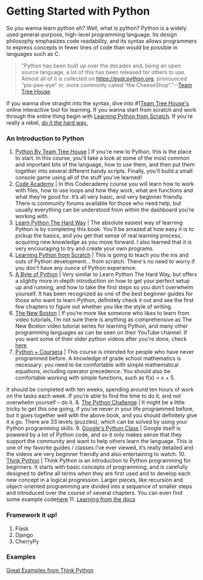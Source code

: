 Getting Started with Python
============================

So you wanna learn python eh? Well, what is python? Python is a widely used general-purpose, high-level programming language. Its design philosophy emphasizes code readability, and its syntax allows programmers to express concepts in fewer lines of code than would be possible in languages such as C. 

>"Python has been built up over the decades and, being an open source language, a lot of this has been released for others to use. Almost all of it is collected on https://pypi.python.org, pronounced “pie-pee-eye” or, more commonly called “the CheeseShop”."--[Team Tree House](http://blog.teamtreehouse.com/what-is-python)

If you wanna dive straight into the syntax, dive into #1[Team Tree House's](http://teamtreehouse.com/library/python-basics/upcoming) online interactive tool for learning. If you wanna start from scratch and work through the entire thing begin with [Learning Python from Scratch](http://code.tutsplus.com/series/python-from-scratch--net-20566). If you're really a rebel, [do it the hard way.](http://learnpythonthehardway.org/)

### An Introduction to Python
1. [Python By Team Tree House](http://teamtreehouse.com/library/python-basics/upcoming) | If you're new to Python, this is the place to start. In this course, you'll take a look at some of the most common and important bits of the language, how to use them, and then put them together into several different handy scripts. Finally, you'll build a small console game using all of the stuff you've learned!
2. [Code Academy](http://www.codecademy.com/en/tracks/python) | In this Codecademy course you will learn how to work with files, how to use loops and how they work, what are functions and what they’re good for. It’s all very basic, and very beginner friendly. There is community forums available for those who need help, but usually everything can be understood from within the dashboard you’re working with.
3. [Learn Python The Hard Way](http://learnpythonthehardway.org/) | The absolute easiest way of learning Python is by completing this book. You’ll be amazed at how easy it is to pickup the basics, and you get that sense of real learning process, acquiring new knowledge as you move forward. I also learned that it is very encouraging to try and create your own programs.
4. [Learning Python from Scratch](http://code.tutsplus.com/series/python-from-scratch--net-20566) | This is going to teach you the ins and outs of Python development... from scratch. There's no need to worry if you don't have any ounce of Python experience. 
5. [A Byte of Python](http://www.swaroopch.com/notes/python/) | Very similar to Learn Python The Hard Way, but offers a slightly more in-depth introduction on how to get your perfect setup up and running, and how to take the first steps so you don’t overwhelm yourself. It has been recognized as one of the best beginner guides for those who want to learn Python, definitely check it out and see the first few chapters to figure out whether you like the style of writing.
6. [The New Boston](https://buckysroom.org/videos.php?cat=98) | If you’re more like someone who likes to learn from video tutorials, I’m not sure there is anything as comprehensive as The New Boston video tutorial series for learning Python, and many other programming languages as can be seen on their YouTube channel. If you want some of their older python videos after you're done, check [here](https://buckysroom.org/videos.php?cat=36)
7. [Python + Coursera](https://www.coursera.org/course/programming1) | This course is intended for people who have never programmed before. A knowledge of grade school mathematics is necessary: you need to be comfortable with simple mathematical equations, including operator precedence. You should also be comfortable working with simple functions, such as f(x) = x + 5.

It should be completed with ten weeks, spending around ten hours of work on the tasks each week. If you’re able to find the time to do it, and not overwhelm yourself – do it.
8. [The Python Challenge](http://www.pythonchallenge.com/) | It might be a little tricky to get this one going, if you’ve never in your life programmed before, but it goes together well with the above book, and you should definitely give it a go. There are 33 levels (puzzles), which can be solved by using your Python programming skills.
9. [Google's Python Class](https://developers.google.com/edu/python/) | Google itself is powered by a lot of Python code, and so it only makes sense that they support the community and want to help others learn the language. This is one of my favorite guides / classes I’ve ever viewed, it’s really detailed and the videos are very beginner friendly and also entertaining to watch.
10. [Think Python](http://www.greenteapress.com/thinkpython/) | Think Python is an introduction to Python programming for beginners. It starts with basic concepts of programming, and is carefully designed to define all terms when they are first used and to develop each new concept in a logical progression. Larger pieces, like recursion and object-oriented programming are divided into a sequence of smaller steps and introduced over the course of several chapters. You can even find some example code[here](http://www.greenteapress.com/thinkpython/code/)
11. [Learning from the docs](https://www.python.org/about/gettingstarted/)



### Framework it up!
1. Flask
2. Django
3. CherryPy

### Examples
[Great Examples from Think Python](http://www.greenteapress.com/thinkpython/code/)
